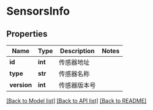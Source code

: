 # SensorsInfo

## Properties
Name | Type | Description | Notes
------------ | ------------- | ------------- | -------------
**id** | **int** | 传感器地址 | 
**type** | **str** | 传感器名称 | 
**version** | **int** | 传感器版本号 | 

[[Back to Model list]](../README.md#documentation-for-models) [[Back to API list]](../README.md#documentation-for-api-endpoints) [[Back to README]](../README.md)


